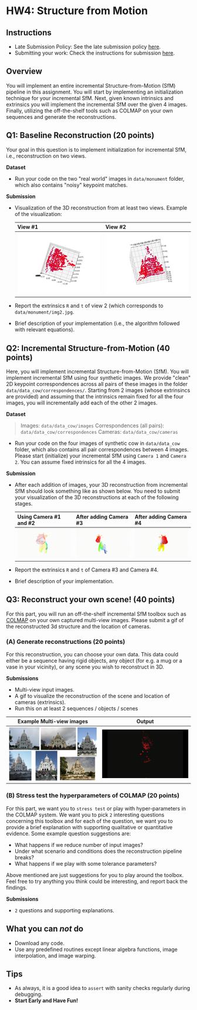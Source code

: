# HW4: Structure from Motion

## Instructions
* Late Submission Policy: See the late submission policy [here](https://geometric3d.github.io/pages/assignments/hw0.html).
* Submitting your work: Check the instructions for submission [here](https://geometric3d.github.io/pages/assignments/hw0.html).

## Overview

You will implement an entire incremental Structure-from-Motion (SfM) pipeline in this assignment. You will start by implementing an initialization technique for your incremental SfM. Next, given known intrinsics and extrinsics you will implement the incremental SfM over the given 4 images. Finally, utilizing the off-the-shelf tools such as COLMAP on your own sequences and generate the reconstructions.



## Q1: Baseline Reconstruction (20 points)
Your goal in this question is to implement initialization for incremental SfM, i.e., reconstruction on two views. 

**Dataset**

- Run your code on the two "real world" images in `data/monument` folder, which also contains "noisy" keypoint matches.

**Submission**
- Visualization of the 3D reconstruction from at least two views. Example of the visualization:

    | View #1 | View #2 |
    | -----------  | ----------|
    |  <img src="figures/q1.png" width="400">  | <img src="figures/q1_1.png" width="400"> |
    
- Report the extrinsics `R` and `t` of view 2 (which corresponds to `data/monument/img2.jpg`.

- Brief description of your implementation (i.e., the algorithm followed with relevant equations).


## Q2: Incremental Structure-from-Motion (40 points)

Here, you will implement incremental Structure-from-Motion (SfM). You will implement incremental SfM using four synthetic images. We provide "clean" 2D keypoint correspondences across all pairs of these images in the folder `data/data_cow/correspondences/`. Starting from 2 images (whose extrinsincs are provided) and assuming that the intrinsics remain fixed for all the four images, you will incrementally add each of the other 2 images. 

**Dataset**
> Images: `data/data_cow/images`
> Correspondences (all pairs): `data/data_cow/correspondences`
> Cameras: `data/data_cow/cameras`

- Run your code on the four images of synthetic cow in `data/data_cow` folder, which also contains all pair correspondences between 4 images. Please start (initialize) your incremental SfM using `Camera 1` and `Camera 2`. You can assume fixed intrinsics for all the 4 images.

**Submission**
- After each addition of images, your 3D reconstruction from incremental SfM should look something like as shown below. You need to submit your visualization of the 3D reconstructions at each of the following stages. 

    |Using Camera #1 and #2 | After adding Camera #3  | After adding Camera #4 |
    | -----------  | ----------| ---------- |
    |<img src="figures/view_1_2.gif" width="265">  | <img src="figures/view_1_2_3.gif" width="265"> | <img src="figures/view_1_2_3_4.gif" width="265"> | 

- Report the extrinsics `R` and `t` of Camera #3 and Camera #4. 

- Brief description of your implementation.

## Q3: Reconstruct your own scene! (40 points)
For this part, you will run an off-the-shelf incremental SfM toolbox such as [COLMAP](https://github.com/colmap/pycolmap) on your own captured multi-view images. Please submit a gif of the reconstructed 3d structure and the location of cameras.

### (A) Generate reconstructions (20 points)
For this reconstruction, you can choose your own data. This data could either be a sequence having rigid objects, any object (for e.g. a mug or a vase in your vicinity), or any scene you wish to reconstruct in 3D.

**Submissions**
-  Multi-view input images.
-  A gif to visualize the reconstruction of the scene and location of cameras (extrinsics).
-  Run this on at least 2 sequences / objects / scenes

  | Example Multi-view images  | Output | 
  | ----------- | ----------- | 
  |  <img src="figures/multi-sacre-cour.jpg" width="400">  | <img src="figures/monument_reconstruction.gif" width="400"> |  

### (B) Stress test the hyperparameters of COLMAP (20 points)
For this part, we want you to `stress test` or play with hyper-parameters in the COLMAP system. We want you to pick `2` interesting questions concerning this toolbox and for each of the question, we want you to provide a brief explanation with supporting qualitative or quantitative evidence. Some example question suggestions are:

-  What happens if we reduce number of input images?
-  Under what scenario and conditions does the reconstruction pipeline breaks?
-  What happens if we play with some tolerance parameters?

Above mentioned are just suggestions for you to play around the toolbox. Feel free to try anything you think could be interesting, and report back the findings.


**Submissions**
-  `2` questions and supporting explanations.


## What you can *not* do
* Download any code.
* Use any predefined routines except linear algebra functions, image interpolation, and image warping.
  
## Tips
* As always, it is a good idea to `assert` with sanity checks regularly during debugging.
* **Start Early and Have Fun!**



